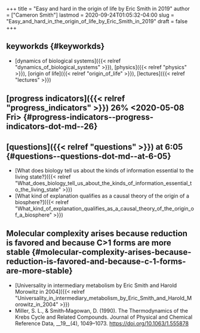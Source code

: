 +++
title = "Easy and hard in the origin of life by Eric Smith in 2019"
author = ["Cameron Smith"]
lastmod = 2020-09-24T01:05:32-04:00
slug = "Easy_and_hard_in_the_origin_of_life_by_Eric_Smith_in_2019"
draft = false
+++

## keyworkds {#keyworkds}

-   [dynamics of biological systems]({{< relref "dynamics_of_biological_systems" >}}), [physics]({{< relref "physics" >}}), [origin of life]({{< relref "origin_of_life" >}}), [lectures]({{< relref "lectures" >}})


## [progress indicators]({{< relref "progress_indicators" >}}) 26% <span class="timestamp-wrapper"><span class="timestamp">&lt;2020-05-08 Fri&gt;</span></span> {#progress-indicators--progress-indicators-dot-md--26}


## [questions]({{< relref "questions" >}}) at 6:05 {#questions--questions-dot-md--at-6-05}

-   [What does biology tell us about the kinds of information essential to the living state?]({{< relref "What_does_biology_tell_us_about_the_kinds_of_information_essential_to_the_living_state" >}})
-   [What kind of explanation qualifies as a causal theory of the origin of a biosphere?]({{< relref "What_kind_of_explanation_qualifies_as_a_causal_theory_of_the_origin_of_a_biosphere" >}})


## Molecular complexity arises because reduction is favored and because C>1 forms are more stable {#molecular-complexity-arises-because-reduction-is-favored-and-because-c-1-forms-are-more-stable}

-   [Universality in intermediary metabolism by Eric Smith and Harold Morowitz in 2004]({{< relref "Universality_in_intermediary_metabolism_by_Eric_Smith_and_Harold_Morowitz_in_2004" >}})
-   Miller, S. L., & Smith‐Magowan, D. (1990). The Thermodynamics of the Krebs Cycle and Related Compounds. <span class="underline"><span class="underline">Journal of Physical and Chemical Reference Data</span></span>, \_\_19\_\_(4), 1049–1073. <https://doi.org/10.1063/1.555878>
